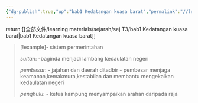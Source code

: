 ```yaml
---
{"dg-publish":true,"up":"bab1 Kedatangan kuasa barat","permalink":"//learning-materials/sains/sains-t3/kestabilan-dan-kemakmuran-negara-kita/","dgPassFrontmatter":true}
---
```



return:[[全部文件/learning materials/sejarah/sej T3/bab1 Kedatangan kuasa barat\|bab1 Kedatangan kuasa barat]]

>[!example]- sistem permerintahan 
>
>*sultan*:
>     -baginda menjadi lambang kedaulatan negeri
> 
>*pembesar*:
>     - jajahan dan daerah ditadbir
>     - pembesar menjaga keamanan,kemakmura,kestabilan dan membantu mengekalkan kedaulatan negeri
> 
>*penghulu*:
>      - ketua kampung menyampaikan arahan daripada raja
